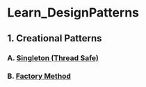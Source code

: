 # Learn_DesignPatterns
## 1. Creational Patterns
### A. [Singleton (Thread Safe)](Creational/Singleton/Doc/singleton.md)

### B. [Factory Method](Creational/FactoryMethod/Doc/factorymethod.md)
